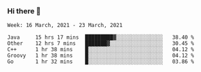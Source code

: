 ### Hi there 👋

<!--START_SECTION:waka-->
```text
Week: 16 March, 2021 - 23 March, 2021

Java     15 hrs 17 mins  █████████▓░░░░░░░░░░░░░░░   38.40 % 
Other    12 hrs 7 mins   ███████▓░░░░░░░░░░░░░░░░░   30.45 % 
C++      1 hr 38 mins    █░░░░░░░░░░░░░░░░░░░░░░░░   04.12 % 
Groovy   1 hr 38 mins    █░░░░░░░░░░░░░░░░░░░░░░░░   04.12 % 
Go       1 hr 32 mins    █░░░░░░░░░░░░░░░░░░░░░░░░   03.86 % 
```
<!--END_SECTION:waka-->

<!--
**yqmmm/yqmmm** is a ✨ _special_ ✨ repository because its `README.md` (this file) appears on your GitHub profile.

Here are some ideas to get you started:

- 🔭 I’m currently working on ...
- 🌱 I’m currently learning ...
- 👯 I’m looking to collaborate on ...
- 🤔 I’m looking for help with ...
- 💬 Ask me about ...
- 📫 How to reach me: ...
- 😄 Pronouns: ...
- ⚡ Fun fact: ...
-->
